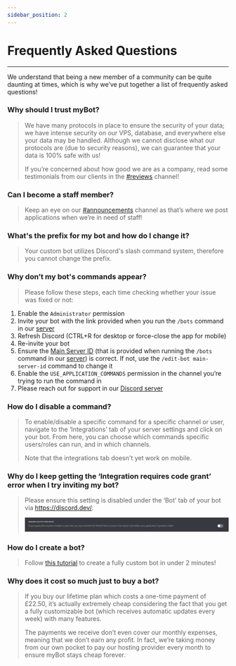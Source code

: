 ```yaml
---
sidebar_position: 2
---
```


# Frequently Asked Questions

---

We understand that being a new member of a community can be quite daunting at times, which is why we’ve put together a list of frequently asked questions!

### Why should I trust myBot?

> We have many protocols in place to ensure the security of your data; we have intense security on our VPS, database, and everywhere else your data may be handled. Although we cannot disclose what our protocols are (due to security reasons), we can guarantee that your data is 100% safe with us!
>
> If you’re concerned about how good we are as a company, read some testimonials from our clients in the [#reviews](/discord) channel!

### Can I become a staff member?

> Keep an eye on our [#announcements](/discord) channel as that’s where we post applications when we’re in need of staff!

### What's the prefix for my bot and how do I change it?

> Your custom bot utilizes Discord's slash command system, therefore you cannot change the prefix.

### Why don’t my bot's commands appear?

> Please follow these steps, each time checking whether your issue was fixed or not:
1. Enable the `Administrator` permission
2. Invite your bot with the link provided when you run the `/bots` command in our [server](/discord)
3. Refresh Discord (CTRL+R for desktop or force-close the app for mobile)
4. Re-invite your bot
5. Ensure the [Main Server ID](https://support.discord.com/hc/en-us/articles/206346498-Where-can-I-find-my-User-Server-Message-ID) (that is provided when running the `/bots` command in our [server](/discord)) is correct. If not, use the `/edit-bot main-server-id` command to change it
6. Enable the `USE_APPLICATION_COMMANDS` permission in the channel you’re trying to run the command in
7. Please reach out for support in our [Discord server](/discord)

### How do I disable a command?

> To enable/disable a specific command for a specific channel or user, navigate to the ‘Integrations’ tab of your server settings and click on your bot. From here, you can choose which commands specific users/roles can run, and in which channels.
>
> Note that the integrations tab doesn't yet work on mobile.

### Why do I keep getting the ‘Integration requires code grant’ error when I try inviting my bot?

> Please ensure this setting is disabled under the ‘Bot’ tab of your bot via https://discord.dev/:
>
> ![Requires oAuth2 Code Grant](/img/faq/code-grant.png)

### How do I create a bot?

> Follow [this tutorial](/docs/custom-bots/create-a-bot) to create a fully custom bot in under 2 minutes!

### Why does it cost so much just to buy a bot?

> If you buy our lifetime plan which costs a one-time payment of £22.50, it’s actually extremely cheap considering the fact that you get a fully customizable bot (which receives automatic updates every week) with many features.
>
> The payments we receive don’t even cover our monthly expenses, meaning that we don’t earn any profit. In fact, we’re taking money from our own pocket to pay our hosting provider every month to ensure myBot stays cheap forever.